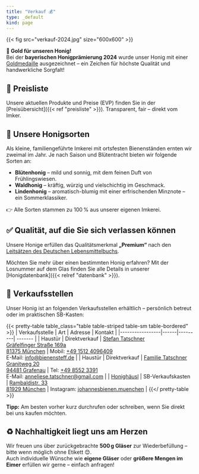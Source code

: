 ```yaml
---
title: "Verkauf 💰"
type: _default
kind: page
---
```

{{< fig src="verkauf-2024.jpg" size="600x600" >}}

**🍯 Gold für unseren Honig!**  
Bei der **bayerischen Honigprämierung 2024** wurde unser Honig mit einer [Goldmedaille](/auszeichnungen/2024-11-03-honigpraemierung.pdf) ausgezeichnet – ein Zeichen für höchste Qualität und handwerkliche Sorgfalt!

## 🛒 Preisliste

Unsere aktuellen Produkte und Preise (EVP) finden Sie in der [Preisübersicht]({{< ref "preisliste" >}}).
Transparent, fair – direkt vom Imker.

## 🌼 Unsere Honigsorten

Als kleine, familiengeführte Imkerei mit ortsfesten Bienenständen ernten wir zweimal im Jahr.
Je nach Saison und Blütentracht bieten wir folgende Sorten an:

* **Blütenhonig** – mild und sonnig, mit dem feinen Duft von Frühlingswiesen.  
* **Waldhonig** – kräftig, würzig und vielschichtig im Geschmack.  
* **Lindenhonig** – aromatisch-blumig mit einer erfrischenden Minznote – ein Sommerklassiker.

👉 Alle Sorten stammen zu 100 % aus unserer eigenen Imkerei.

## ✅ Qualität, auf die Sie sich verlassen können

Unsere Honige erfüllen das Qualitätsmerkmal **„Premium“** nach den [Leitsätzen des Deutschen Lebensmittelbuchs](https://www.bmel.de/SharedDocs/Downloads/DE/_Ernaehrung/Lebensmittel-Kennzeichnung/LeitsaetzeHonig.html).

Möchten Sie mehr über einen bestimmten Honig erfahren? Mit der Losnummer auf dem Glas finden Sie alle Details in unserer [Honigdatenbank]({{< relref "datenbank" >}}).

## 📍 Verkaufsstellen

Unser Honig ist an folgenden Verkaufsstellen erhältlich – persönlich betreut oder im praktischen SB-Kasten:

{{< pretty-table table_class="table table-striped table-sm table-bordered" >}}
| Verkaufsstelle  | Art  | Adresse | Kontakt |
|-----------------|------|---------| ------- |
| Haustür | Direktverkauf | [Stefan Tatschner<br>Gräfelfinger Straße 169a<br>81375 München](https://maps.app.goo.gl/CxwePVnqYxZf5y3k8) | Mobil: <a href="tel:+4915124096409">+49 1512 4096409</a><br>E-Mail: info@bienensteff.de |
| Haustür | Direktverkauf | [Familie Tatschner<br>Granitweg 20<br>94481 Grafenau](https://maps.app.goo.gl/jTKsPPaF4Zm2bUPV6) | Tel: <a href="tel:+4985523391">+49 8552 3391</a><br>E-Mail: anneliese.tatschner@gmail.com |
| [Honighäusl](http://honey.floriankreuzer.de/verkaufsstellen/) | SB-Verkaufskasten | [Rambaldistr. 33<br>81929 München](https://maps.app.goo.gl/V2AfBJat9t6mBJ1J7)  | Instagram: [johannesbienen.muenchen](https://www.instagram.com/johannesbienen.muenchen/) |
{{</ pretty-table >}}

**Tipp:** Am besten vorher kurz durchrufen oder schreiben, wenn Sie direkt bei uns kaufen möchten.

## ♻️ Nachhaltigkeit liegt uns am Herzen

Wir freuen uns über zurückgebrachte **500 g Gläser** zur Wiederbefüllung – bitte wenn möglich ohne Etikett 😊.  
Auch individuelle Wünsche wie **eigene Gläser** oder **größere Mengen im Eimer** erfüllen wir gerne – einfach anfragen!